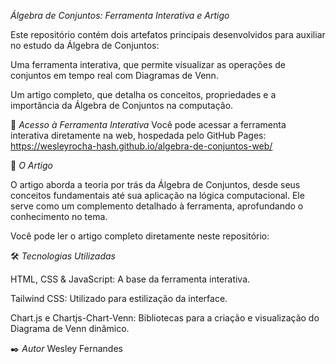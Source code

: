 *Álgebra de Conjuntos: Ferramenta Interativa e Artigo*

Este repositório contém dois artefatos principais desenvolvidos para auxiliar no estudo da Álgebra de Conjuntos:

Uma ferramenta interativa, que permite visualizar as operações de conjuntos em tempo real com Diagramas de Venn.

Um artigo completo, que detalha os conceitos, propriedades e a importância da Álgebra de Conjuntos na computação.

🚀 *Acesso à Ferramenta Interativa*
Você pode acessar a ferramenta interativa diretamente na web, hospedada pelo GitHub Pages: https://wesleyrocha-hash.github.io/algebra-de-conjuntos-web/



📄 *O Artigo*

O artigo aborda a teoria por trás da Álgebra de Conjuntos, desde seus conceitos fundamentais até sua aplicação na lógica computacional. Ele serve como um complemento detalhado à ferramenta, aprofundando o conhecimento no tema.

Você pode ler o artigo completo diretamente neste repositório:


🛠️ *Tecnologias Utilizadas*

HTML, CSS & JavaScript: A base da ferramenta interativa.

Tailwind CSS: Utilizado para estilização da interface.

Chart.js e Chartjs-Chart-Venn: Bibliotecas para a criação e visualização do Diagrama de Venn dinâmico.

✒️ *Autor*
Wesley Fernandes
